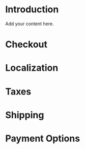 # Introduction #

Add your content here.


# Checkout #



# Localization #



# Taxes #



# Shipping #



# Payment Options #